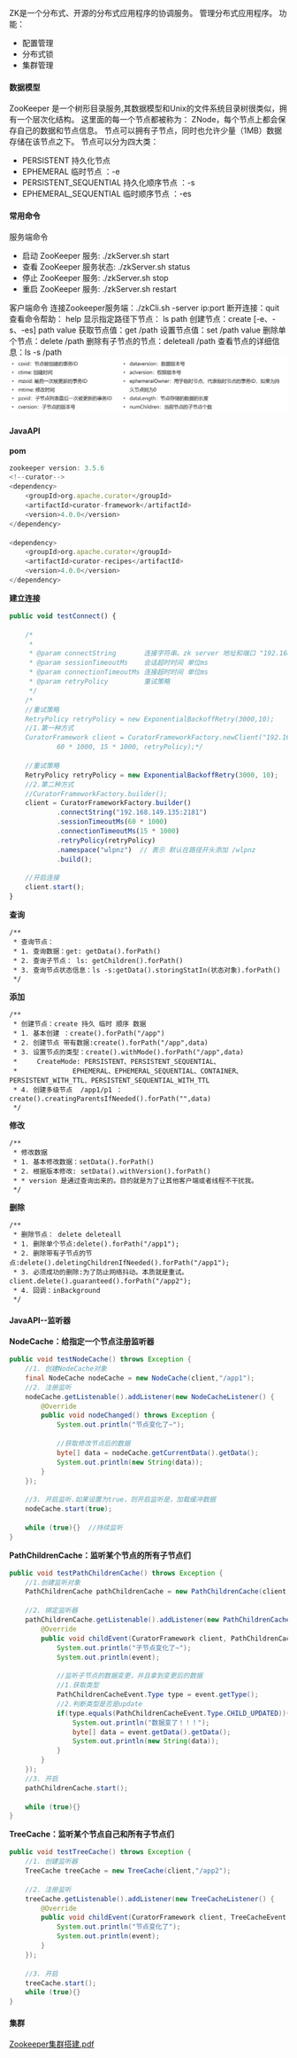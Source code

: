 ZK是一个分布式、开源的分布式应用程序的协调服务。
管理分布式应用程序。
功能：

- 配置管理
- 分布式锁
- 集群管理

#### 数据模型
ZooKeeper 是一个树形目录服务,其数据模型和Unix的文件系统目录树很类似，拥有一个层次化结构。
这里面的每一个节点都被称为： ZNode，每个节点上都会保存自己的数据和节点信息。 
节点可以拥有子节点，同时也允许少量（1MB）数据存储在该节点之下。
节点可以分为四大类：

- PERSISTENT 持久化节点 
- EPHEMERAL 临时节点 ：-e
- PERSISTENT_SEQUENTIAL 持久化顺序节点 ：-s
- EPHEMERAL_SEQUENTIAL 临时顺序节点  ：-es

#### 常用命令
服务端命令

- 启动 ZooKeeper 服务: ./zkServer.sh start
- 查看 ZooKeeper 服务状态: ./zkServer.sh status
- 停止 ZooKeeper 服务: ./zkServer.sh stop 
- 重启 ZooKeeper 服务: ./zkServer.sh restart 

客户端命令
连接Zookeeper服务端：./zkCli.sh -server ip:port
断开连接：quit
查看命令帮助： help
显示指定路径下节点： ls path
创建节点：create [-e、-s、-es] path value
获取节点值：get /path
设置节点值：set /path value
删除单个节点：delete /path
删除有子节点的节点：deleteall /path
查看节点的详细信息：ls -s /path
![image.png](images/Zookeeper/1715146737955-5e6c024d-be6b-4660-a976-4ebccd4fba81.png)

#### JavaAPI
**pom**
```javascript
zookeeper version: 3.5.6
<!--curator-->
<dependency>
    <groupId>org.apache.curator</groupId>
    <artifactId>curator-framework</artifactId>
    <version>4.0.0</version>
</dependency>

<dependency>
    <groupId>org.apache.curator</groupId>
    <artifactId>curator-recipes</artifactId>
    <version>4.0.0</version>
</dependency>
```
**建立连接**
```javascript
public void testConnect() {

    /*
     *
     * @param connectString       连接字符串。zk server 地址和端口 "192.168.149.135:2181,192.168.149.136:2181"
     * @param sessionTimeoutMs    会话超时时间 单位ms
     * @param connectionTimeoutMs 连接超时时间 单位ms
     * @param retryPolicy         重试策略
     */
    /* 
    //重试策略
    RetryPolicy retryPolicy = new ExponentialBackoffRetry(3000,10);
    //1.第一种方式
    CuratorFramework client = CuratorFrameworkFactory.newClient("192.168.149.135:2181",
            60 * 1000, 15 * 1000, retryPolicy);*/
  
    //重试策略
    RetryPolicy retryPolicy = new ExponentialBackoffRetry(3000, 10);
    //2.第二种方式
    //CuratorFrameworkFactory.builder();
    client = CuratorFrameworkFactory.builder()
            .connectString("192.168.149.135:2181")
            .sessionTimeoutMs(60 * 1000)
            .connectionTimeoutMs(15 * 1000)
            .retryPolicy(retryPolicy)
            .namespace("wlpnz")  // 表示 默认在路径开头添加 /wlpnz 
            .build();

    //开启连接
    client.start();
}
```
**查询**
```
/**
 * 查询节点：
 * 1. 查询数据：get: getData().forPath()
 * 2. 查询子节点： ls: getChildren().forPath()
 * 3. 查询节点状态信息：ls -s:getData().storingStatIn(状态对象).forPath()
 */
```
**添加**
```
/**
 * 创建节点：create 持久 临时 顺序 数据
 * 1. 基本创建 ：create().forPath("/app")
 * 2. 创建节点 带有数据:create().forPath("/app",data)
 * 3. 设置节点的类型：create().withMode().forPath("/app",data)
 *     CreateMode: PERSISTENT、PERSISTENT_SEQUENTIAL、
 *  			EPHEMERAL、EPHEMERAL_SEQUENTIAL、CONTAINER、PERSISTENT_WITH_TTL、PERSISTENT_SEQUENTIAL_WITH_TTL
 * 4. 创建多级节点  /app1/p1 ：create().creatingParentsIfNeeded().forPath("",data)
 */
```
**修改**
```
/**
 * 修改数据
 * 1. 基本修改数据：setData().forPath()
 * 2. 根据版本修改: setData().withVersion().forPath()
 * * version 是通过查询出来的。目的就是为了让其他客户端或者线程不干扰我。
 */
```
**删除**
```
/**
 * 删除节点： delete deleteall
 * 1. 删除单个节点:delete().forPath("/app1");
 * 2. 删除带有子节点的节点:delete().deletingChildrenIfNeeded().forPath("/app1");
 * 3. 必须成功的删除:为了防止网络抖动。本质就是重试。  client.delete().guaranteed().forPath("/app2");
 * 4. 回调：inBackground
 */
```
#### JavaAPI--监听器
**NodeCache：给指定一个节点注册监听器**
```java
public void testNodeCache() throws Exception {
    //1. 创建NodeCache对象
    final NodeCache nodeCache = new NodeCache(client,"/app1");
    //2. 注册监听
    nodeCache.getListenable().addListener(new NodeCacheListener() {
        @Override
        public void nodeChanged() throws Exception {
            System.out.println("节点变化了~");
    
            //获取修改节点后的数据
            byte[] data = nodeCache.getCurrentData().getData();
            System.out.println(new String(data));
        }
    });
    
    //3. 开启监听.如果设置为true，则开启监听是，加载缓冲数据
    nodeCache.start(true);
    
    while (true){}  //持续监听
}
```
**PathChildrenCache：监听某个节点的所有子节点们**
```java
public void testPathChildrenCache() throws Exception {
    //1.创建监听对象
    PathChildrenCache pathChildrenCache = new PathChildrenCache(client,"/app2",true);
    
    //2. 绑定监听器
    pathChildrenCache.getListenable().addListener(new PathChildrenCacheListener() {
        @Override
        public void childEvent(CuratorFramework client, PathChildrenCacheEvent event) throws Exception {
            System.out.println("子节点变化了~");
            System.out.println(event);
            
            //监听子节点的数据变更，并且拿到变更后的数据
            //1.获取类型
            PathChildrenCacheEvent.Type type = event.getType();
            //2.判断类型是否是update
            if(type.equals(PathChildrenCacheEvent.Type.CHILD_UPDATED)){
                System.out.println("数据变了！！！");
                byte[] data = event.getData().getData();
                System.out.println(new String(data));
            }
        }
    });
    //3. 开启
    pathChildrenCache.start();
    
    while (true){}
}
```
**TreeCache：监听某个节点自己和所有子节点们**
```java
public void testTreeCache() throws Exception {
    //1. 创建监听器
    TreeCache treeCache = new TreeCache(client,"/app2");
    
    //2. 注册监听
    treeCache.getListenable().addListener(new TreeCacheListener() {
        @Override
        public void childEvent(CuratorFramework client, TreeCacheEvent event) throws Exception {
            System.out.println("节点变化了");
            System.out.println(event);
        }
    });
    
    //3. 开启
    treeCache.start();
    while (true){}
}
```
#### 集群
[Zookeeper集群搭建.pdf](https://www.yuque.com/attachments/yuque/0/2024/pdf/26677932/1715147496156-d7868644-87ef-4173-9acd-7ab9b5ea5f7c.pdf?_lake_card=%7B%22src%22%3A%22https%3A%2F%2Fwww.yuque.com%2Fattachments%2Fyuque%2F0%2F2024%2Fpdf%2F26677932%2F1715147496156-d7868644-87ef-4173-9acd-7ab9b5ea5f7c.pdf%22%2C%22name%22%3A%22Zookeeper%E9%9B%86%E7%BE%A4%E6%90%AD%E5%BB%BA.pdf%22%2C%22size%22%3A685641%2C%22ext%22%3A%22pdf%22%2C%22source%22%3A%22%22%2C%22status%22%3A%22done%22%2C%22download%22%3Atrue%2C%22taskId%22%3A%22u152879f0-85f9-40a2-a274-0bf4e724bd3%22%2C%22taskType%22%3A%22upload%22%2C%22type%22%3A%22application%2Fpdf%22%2C%22__spacing%22%3A%22both%22%2C%22mode%22%3A%22title%22%2C%22id%22%3A%22ud39a7b9b%22%2C%22margin%22%3A%7B%22top%22%3Atrue%2C%22bottom%22%3Atrue%7D%2C%22card%22%3A%22file%22%7D)
